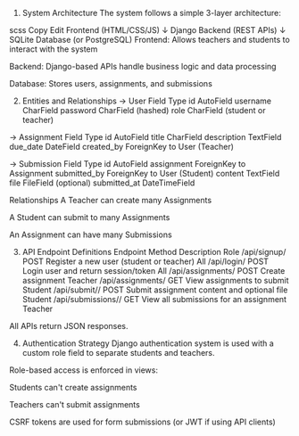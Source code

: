 1. System Architecture
The system follows a simple 3-layer architecture:

scss
Copy
Edit
Frontend (HTML/CSS/JS)
       ↓
Django Backend (REST APIs)
       ↓
SQLite Database (or PostgreSQL)
Frontend: Allows teachers and students to interact with the system

Backend: Django-based APIs handle business logic and data processing

Database: Stores users, assignments, and submissions

2. Entities and Relationships
-> User
Field	Type
id	AutoField
username	CharField
password	CharField (hashed)
role	CharField (student or teacher)

-> Assignment
Field	Type
id	AutoField
title	CharField
description	TextField
due_date	DateField
created_by	ForeignKey to User (Teacher)

-> Submission
Field	Type
id	AutoField
assignment	ForeignKey to Assignment
submitted_by	ForeignKey to User (Student)
content	TextField
file	FileField (optional)
submitted_at	DateTimeField

Relationships
A Teacher can create many Assignments

A Student can submit to many Assignments

An Assignment can have many Submissions

3. API Endpoint Definitions
Endpoint	Method	Description	Role
/api/signup/	POST	Register a new user (student or teacher)	All
/api/login/	POST	Login user and return session/token	All
/api/assignments/	POST	Create assignment	Teacher
/api/assignments/	GET	View assignments to submit	Student
/api/submit/<id>/	POST	Submit assignment content and optional file	Student
/api/submissions/<id>/	GET	View all submissions for an assignment	Teacher

All APIs return JSON responses.

4. Authentication Strategy
Django authentication system is used with a custom role field to separate students and teachers.

Role-based access is enforced in views:

Students can't create assignments

Teachers can't submit assignments

CSRF tokens are used for form submissions (or JWT if using API clients)
